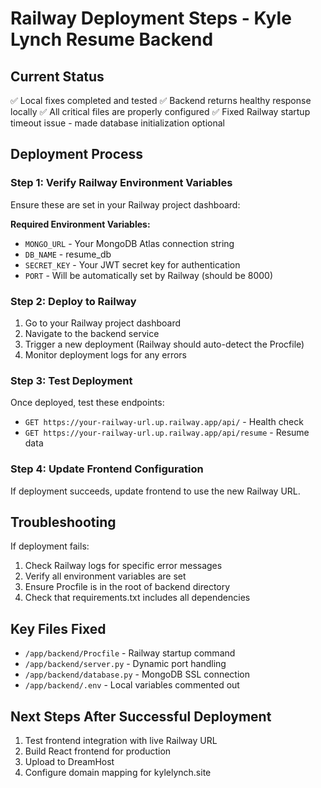 # Railway Deployment Steps - Kyle Lynch Resume Backend

## Current Status
✅ Local fixes completed and tested
✅ Backend returns healthy response locally 
✅ All critical files are properly configured
✅ Fixed Railway startup timeout issue - made database initialization optional

## Deployment Process

### Step 1: Verify Railway Environment Variables
Ensure these are set in your Railway project dashboard:

**Required Environment Variables:**
- `MONGO_URL` - Your MongoDB Atlas connection string
- `DB_NAME` - resume_db  
- `SECRET_KEY` - Your JWT secret key for authentication
- `PORT` - Will be automatically set by Railway (should be 8000)

### Step 2: Deploy to Railway
1. Go to your Railway project dashboard
2. Navigate to the backend service
3. Trigger a new deployment (Railway should auto-detect the Procfile)
4. Monitor deployment logs for any errors

### Step 3: Test Deployment
Once deployed, test these endpoints:
- `GET https://your-railway-url.up.railway.app/api/` - Health check
- `GET https://your-railway-url.up.railway.app/api/resume` - Resume data

### Step 4: Update Frontend Configuration
If deployment succeeds, update frontend to use the new Railway URL.

## Troubleshooting
If deployment fails:
1. Check Railway logs for specific error messages
2. Verify all environment variables are set
3. Ensure Procfile is in the root of backend directory
4. Check that requirements.txt includes all dependencies

## Key Files Fixed
- `/app/backend/Procfile` - Railway startup command
- `/app/backend/server.py` - Dynamic port handling  
- `/app/backend/database.py` - MongoDB SSL connection
- `/app/backend/.env` - Local variables commented out

## Next Steps After Successful Deployment
1. Test frontend integration with live Railway URL
2. Build React frontend for production
3. Upload to DreamHost
4. Configure domain mapping for kylelynch.site